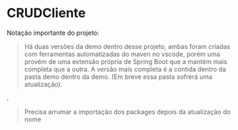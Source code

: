 # CRUDCliente

Notação importante do projeto:
> Há duas versões da demo dentro desse projeto, ambas foram criadas com ferramentas automatizadas do maven no vscode, porém uma provém de uma extensão própria de Spring Boot que a mantém mais completa que a outra.
> A versão mais completa é a contida dentro da pasta demo dentro da demo. (Em breve essa pasta sofrerá uma atualização).

.

>Precisa arrumar a importação dos packages depois da atualização do nome
>

